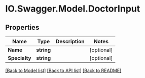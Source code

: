 # IO.Swagger.Model.DoctorInput
## Properties

Name | Type | Description | Notes
------------ | ------------- | ------------- | -------------
**Name** | **string** |  | [optional] 
**Specialty** | **string** |  | [optional] 

[[Back to Model list]](../README.md#documentation-for-models) [[Back to API list]](../README.md#documentation-for-api-endpoints) [[Back to README]](../README.md)

